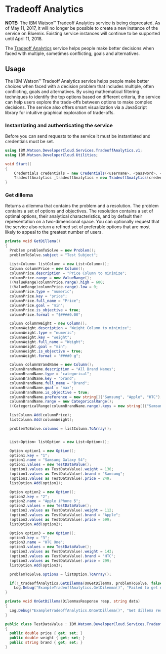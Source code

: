 # Tradeoff Analytics

**NOTE:** The IBM Watson™ Tradeoff Analytics service is being deprecated. As of May 11, 2017, it will no longer be possible to create a new instance of the service on Bluemix. Existing service instances will continue to be supported until April 11, 2018.

The [Tradeoff Analytics][tradeoff_analytics] service helps people make better decisions when faced with multiple, sometimes conflicting, goals and alternatives.

## Usage
The IBM Watson™ Tradeoff Analytics service helps people make better choices when faced with a decision problem that includes multiple, often conflicting, goals and alternatives. By using mathematical filtering techniques to identify the top options based on different criteria, the service can help users explore the trade-offs between options to make complex decisions. The service also offers smart visualization via a JavaScript library for intuitive graphical exploration of trade-offs.

### Instantiating and authenticating the service
Before you can send requests to the service it must be instantiated and credentials must be set.
```cs
using IBM.Watson.DeveloperCloud.Services.TradeoffAnalytics.v1;
using IBM.Watson.DeveloperCloud.Utilities;

void Start()
{
    Credentials credentials = new Credentials(<username>, <password>, <url>);
    TradeoffAnalytics _tradeoffAnalytics = new TradeoffAnalytics(credentials);
}
```

### Get dillema
Returns a dilemma that contains the problem and a resolution. The problem contains a set of options and objectives. The resolution contains a set of optimal options, their analytical characteristics, and by default their representation on a two-dimensional space. You can optionally request that the service also return a refined set of preferable options that are most likely to appeal to the greatest number of users.
```cs
private void GetDillema()
{
  Problem problemToSolve = new Problem();
  problemToSolve.subject = "Test Subject";

  List<Column> listColumn = new List<Column>();
  Column columnPrice = new Column();
  columnPrice.description = "Price Column to minimize";
  columnPrice.range = new ValueRange();
  ((ValueRange)columnPrice.range).high = 600;
  ((ValueRange)columnPrice.range).low = 0;
  columnPrice.type = "numeric";
  columnPrice.key = "price";
  columnPrice.full_name = "Price";
  columnPrice.goal = "min";
  columnPrice.is_objective = true;
  columnPrice.format = "$####0.00";

  Column columnWeight = new Column();
  columnWeight.description = "Weight Column to minimize";
  columnWeight.type = "numeric";
  columnWeight.key = "weight";
  columnWeight.full_name = "Weight";
  columnWeight.goal = "min";
  columnWeight.is_objective = true;
  columnWeight.format = "####0 g";

  Column columnBrandName = new Column();
  columnBrandName.description = "All Brand Names";
  columnBrandName.type = "categorical";
  columnBrandName.key = "brand";
  columnBrandName.full_name = "Brand";
  columnBrandName.goal = "max";
  columnBrandName.is_objective = true;
  columnBrandName.preference = new string[]{"Samsung", "Apple", "HTC"};
  columnBrandName.range = new CategoricalRange();
  ((CategoricalRange)columnBrandName.range).keys = new string[]{"Samsung", "Apple", "HTC"};

  listColumn.Add(columnPrice);
  listColumn.Add(columnWeight);

  problemToSolve.columns = listColumn.ToArray();


  List<Option> listOption = new List<Option>();

  Option option1 = new Option();
  option1.key = "1";
  option1.name = "Samsung Galaxy S4";
  option1.values = new TestDataValue();
  (option1.values as TestDataValue).weight = 130;
  (option1.values as TestDataValue).brand = "Samsung";
  (option1.values as TestDataValue).price = 249;
  listOption.Add(option1);

  Option option2 = new Option();
  option2.key = "2";
  option2.name = "Apple iPhone 5";
  option2.values = new TestDataValue();
  (option2.values as TestDataValue).weight = 112;
  (option2.values as TestDataValue).brand = "Apple";
  (option2.values as TestDataValue).price = 599;
  listOption.Add(option2);

  Option option3 = new Option();
  option3.key = "3";
  option3.name = "HTC One";
  option3.values = new TestDataValue();
  (option3.values as TestDataValue).weight = 143;
  (option3.values as TestDataValue).brand = "HTC";
  (option3.values as TestDataValue).price = 299;
  listOption.Add(option3);

  problemToSolve.options = listOption.ToArray();

  if(!_tradeoffAnalytics.GetDilemma(OnGetDilemma, problemToSolve, false))
    Log.Debug("ExampleTradeoffAnalytics.GetDilemma()", "Failed to get dillema!");
}

private void OnGetDillema(DilemmasResponse resp, string data)
{
  Log.Debug("ExampleTradeoffAnalytics.OnGetDillema()", "Get dillema result: {0}", data);
}

public class TestDataValue : IBM.Watson.DeveloperCloud.Services.TradeoffAnalytics.v1.ApplicationDataValue
{
  public double price { get; set; }
  public double weight { get; set; }
  public string brand { get; set; }
}
```

[tradeoff_analytics]: https://console.bluemix.net/docs/services/tradeoff-analytics/index.html
